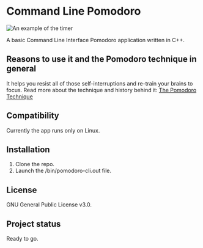 # Command Line Pomodoro

![An example of the timer](https://gitlab.com/Gibsol/pomodoro-cli/-/raw/main/images/terminal%20pomodoro.png)


A basic Command Line Interface Pomodoro application written in C++.

## Reasons to use it and the Pomodoro technique in general

It helps you resist all of those self-interruptions and re-train your brains to focus.
Read more about the technique and history behind it: [The Pomodoro Technique](https://www.amazon.com/Pomodoro-Technique-Acclaimed-Time-Management-Transformed-ebook/dp/B01N2XFCSL)

## Compatibility

Currently the app runs only on Linux.

## Installation

1. Clone the repo.
2. Launch the /bin/pomodoro-cli.out file.  

## License

GNU General Public License v3.0.

## Project status

Ready to go.
